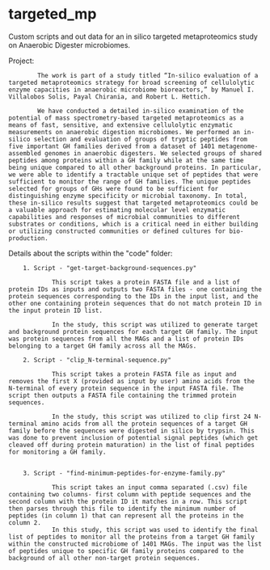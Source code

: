# targeted_mp
Custom scripts and out data for an in silico targeted metaproteomics study on Anaerobic Digester microbiomes.

Project:

			The work is part of a study titled “In-silico evaluation of a targeted metaproteomics strategy for broad screening of cellulolytic enzyme capacities in anaerobic microbiome bioreactors,” by Manuel I. Villalobos Solis, Payal Chirania, and Robert L. Hettich.

			We have conducted a detailed in-silico examination of the potential of mass spectrometry-based targeted metaproteomics as a means of fast, sensitive, and extensive cellulolytic enzymatic measurements on anaerobic digestion microbiomes. We performed an in-silico selection and evaluation of groups of tryptic peptides from five important GH families derived from a dataset of 1401 metagenome-assembled genomes in anaerobic digesters. We selected groups of shared peptides among proteins within a GH family while at the same time being unique compared to all other background proteins. In particular, we were able to identify a tractable unique set of peptides that were sufficient to monitor the range of GH families. The unique peptides selected for groups of GHs were found to be sufficient for distinguishing enzyme specificity or microbial taxonomy. In total, these in-silico results suggest that targeted metaproteomics could be a valuable approach for estimating molecular level enzymatic capabilities and responses of microbial communities to different substrates or conditions, which is a critical need in either building or utilizing constructed communities or defined cultures for bio-production.


Details about the scripts within the "code" folder:

		1. Script - "get-target-background-sequences.py"
		
				This script takes a protein FASTA file and a list of protein IDs as inputs and outputs two FASTA files - one containing the protein sequences corresponding to the IDs in the input list, and the other one containing protein sequences that do not match protein ID in the input protein ID list.

				In the study, this script was utilized to generate target and background protein sequences for each target GH family. The input was protein sequences from all the MAGs and a list of protein IDs belonging to a target GH family across all the MAGs. 

		2. Script - "clip_N-terminal-sequence.py"

				This script takes a protein FASTA file as input and removes the first X (provided as input by user) amino acids from the N-terminal of every protein sequence in the input FASTA file. The script then outputs a FASTA file containing the trimmed protein sequences.

				In the study, this script was utilized to clip first 24 N-terminal amino acids from all the protein sequences of a target GH family before the sequences were digested in silico by trypsin. This was done to prevent inclusion of potential signal peptides (which get cleaved off during protein maturation) in the list of final peptides for monitoring a GH family.


		3. Script - "find-minimum-peptides-for-enzyme-family.py"
				
				This script takes an input comma separated (.csv) file containing two columns- first column with peptide sequences and the second column with the protein ID it matches in a row. This script then parses through this file to identify the minimum number of peptides (in column 1) that can represent all the proteins in the column 2.
				In this study, this script was used to identify the final list of peptides to monitor all the proteins from a target GH family within the constructed microbiome of 1401 MAGs. The input was the list of peptides unique to specific GH family proteins compared to the background of all other non-target protein sequences.

